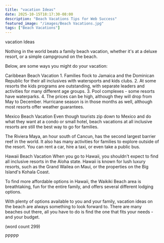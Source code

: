 ```yaml
---
title: "vacation Ideas"
date: 2025-10-15T18:17:30-08:00
description: "Beach Vacations Tips for Web Success"
featured_image: "/images/Beach Vacations.jpg"
tags: ["Beach Vacations"]
---
```


vacation Ideas

Nothing in the world beats a family beach vacation,
whether it's at a deluxe resort, or a simple
campground on the beach.  

Below, are some ways you might do your vacation:

Caribbean Beach Vacation
	1.  Families flock to Jamaica and the
Dominican Republic for their all inclusives with 
watersports and kids clubs.
	2.  At some resorts the kids programs are
outstanding, with separate leaders and activities
for many different age groups.
	3.  Pool complexes - some resorts have 
waterparks.
	4.  The prices can be high, although they
will drop from May to December.  Hurricane season is
in those months as well, although most resorts offer
weather guarantees.

Mexico Beach Vacation
Even though tourists zip down to Mexico and do
what they want at a condo or small hotel, beach 
vacations at all inclusive resorts are still the best
way to go for families.

The Riviera Maya, an hour south of Cancun, has
the second largest barrier reef in the world.  It
also has many activities for families to explore
outside of the resort.  You can rent a car, hire
a taxi, or even take a public bus.

Hawaii Beach Vacation
When you go to Hawaii, you shouldn't expect to 
find all inclusive resorts in the Aloha state.
Hawaii is known for lush luxury resorts, such as
the Grand Wailea on Maui, or the properties on
the Big Island's Kohala Coast.

To find more affordable options in Hawaii, the
Waikiki Beach area is breathtaking, fun for the
entire family, and offers several different lodging
options.  

With plenty of options available to you and your
family, vacation ideas on the beach are always 
something to look forward to.  There are many beaches
out there, all you have to do is find the one that
fits your needs - and your budget.

(word count 299)

PPPPP
